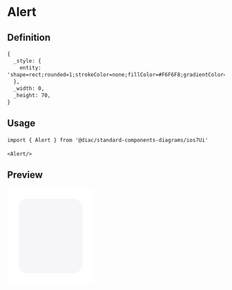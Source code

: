 # Alert

## Definition

```
{
  _style: { 
    entity: 'shape=rect;rounded=1;strokeColor=none;fillColor=#F6F6F8;gradientColor=none;shadow=0;glass=0;dashed=1;fontFamily=Helvetica;fontSize=7;fontColor=#333333;align=center;html=1;verticalAlign=top;whiteSpace=wrap;spacing=8;spacingTop=0;',
  },
  _width: 0,
  _height: 70,
}
```

## Usage

```
import { Alert } from '@diac/standard-components-diagrams/ios7Ui'

<Alert/>
```

## Preview

<img src="./alert.png" width="200"/>
